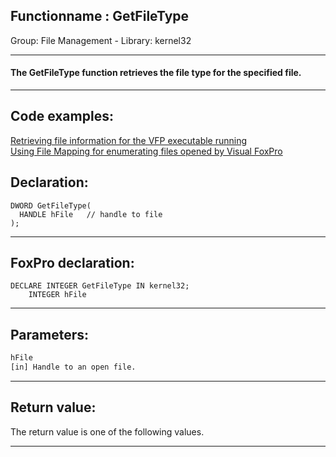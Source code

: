 <link rel="stylesheet" type="text/css" href="../../css/win32api.css">  
<link rel="stylesheet" href="https://cdnjs.cloudflare.com/ajax/libs/font-awesome/4.7.0/css/font-awesome.min.css">

## Functionname : GetFileType
Group: File Management - Library: kernel32    
***  


#### The GetFileType function retrieves the file type for the specified file.
***  


## Code examples:
[Retrieving file information for the VFP executable running](../../samples/sample_242.md)  
[Using File Mapping for enumerating files opened by Visual FoxPro](../../samples/sample_473.md)  

## Declaration:
```foxpro  
DWORD GetFileType(
  HANDLE hFile   // handle to file
);  
```  
***  


## FoxPro declaration:
```foxpro  
DECLARE INTEGER GetFileType IN kernel32;
	INTEGER hFile  
```  
***  


## Parameters:
```txt  
hFile
[in] Handle to an open file.  
```  
***  


## Return value:
The return value is one of the following values.   
***  

